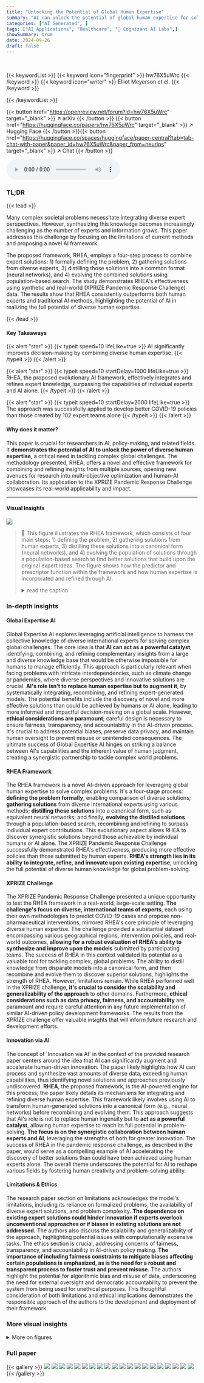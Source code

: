 ```yaml
---
title: "Unlocking the Potential of Global Human Expertise"
summary: "AI can unlock the potential of global human expertise for solving complex problems by combining diverse expert solutions using an evolutionary framework, resulting in better and more effective strateg..."
categories: ["AI Generated", ]
tags: ["AI Applications", "Healthcare", "🏢 Cognizant AI Labs",]
showSummary: true
date: 2024-09-26
draft: false
---
```


<br>

{{< keywordList >}}
{{< keyword icon="fingerprint" >}} hw76X5uWrc {{< /keyword >}}
{{< keyword icon="writer" >}} Elliot Meyerson et el. {{< /keyword >}}
 
{{< /keywordList >}}

{{< button href="https://openreview.net/forum?id=hw76X5uWrc" target="_blank" >}}
↗ arXiv
{{< /button >}}
{{< button href="https://huggingface.co/papers/hw76X5uWrc" target="_blank" >}}
↗ Hugging Face
{{< /button >}}{{< button href="https://huggingface.co/spaces/huggingface/paper-central?tab=tab-chat-with-paper&paper_id=hw76X5uWrc&paper_from=neurips" target="_blank" >}}
↗ Chat
{{< /button >}}




<audio controls>
    <source src="https://ai-paper-reviewer.com/hw76X5uWrc/podcast.wav" type="audio/wav">
    Your browser does not support the audio element.
</audio>


### TL;DR


{{< lead >}}

Many complex societal problems necessitate integrating diverse expert perspectives.  However, synthesizing this knowledge becomes increasingly challenging as the number of experts and information grows. This paper addresses this challenge by focusing on the limitations of current methods and proposing a novel AI framework.

The proposed framework, RHEA, employs a four-step process to combine expert solutions: 1) formally defining the problem, 2) gathering solutions from diverse experts, 3) distilling those solutions into a common format (neural networks), and 4) evolving the combined solutions using population-based search.  The study demonstrates RHEA's effectiveness using synthetic and real-world (XPRIZE Pandemic Response Challenge) data. The results show that RHEA consistently outperforms both human experts and traditional AI methods, highlighting the potential of AI in realizing the full potential of diverse human expertise.

{{< /lead >}}


#### Key Takeaways

{{< alert "star" >}}
{{< typeit speed=10 lifeLike=true >}} AI significantly improves decision-making by combining diverse human expertise. {{< /typeit >}}
{{< /alert >}}

{{< alert "star" >}}
{{< typeit speed=10 startDelay=1000 lifeLike=true >}} RHEA, the proposed evolutionary AI framework, effectively integrates and refines expert knowledge, surpassing the capabilities of individual experts and AI alone. {{< /typeit >}}
{{< /alert >}}

{{< alert "star" >}}
{{< typeit speed=10 startDelay=2000 lifeLike=true >}} The approach was successfully applied to develop better COVID-19 policies than those created by 102 expert teams alone {{< /typeit >}}
{{< /alert >}}

#### Why does it matter?
This paper is crucial for researchers in AI, policy-making, and related fields.  It **demonstrates the potential of AI to unlock the power of diverse human expertise**, a critical need in tackling complex global challenges. The methodology presented, RHEA, offers a novel and effective framework for combining and refining insights from multiple sources, opening new avenues for research into multi-objective optimization and human-AI collaboration. Its application to the XPRIZE Pandemic Response Challenge showcases its real-world applicability and impact.

------
#### Visual Insights



![](https://ai-paper-reviewer.com/hw76X5uWrc/figures_1_1.jpg)

> 🔼 This figure illustrates the RHEA framework, which consists of four main steps: 1) defining the problem, 2) gathering solutions from human experts, 3) distilling these solutions into a canonical form (neural networks), and 4) evolving the population of solutions through a population-based search to find better solutions that build upon the original expert ideas.  The figure shows how the predictor and prescriptor function within the framework and how human expertise is incorporated and refined through AI.
> <details>
> <summary>read the caption</summary>
> Figure 1: The RHEA (Realizing Human Expertise through AI) framework. The framework consists of four components: Defining the prediction and prescription tasks, gathering the human solutions, distilling them into a canonical form, and evolving the population of solutions further. a, The predictor maps context and actions to outcomes and thus constitutes a surrogate, or a 'digital twin', of the real world. For example, in the Pandemic Response Challenge experiment, the context consisted of data about the geographic region for which the predictions were made, e.g., historical data of COVID-19 cases and intervention policies; actions were future schedules of intervention policies for the region; and outcomes were predicted future cases of COVID-19 along with the stringency of the policy. b, Given a predictor, the prescriptor generates actions that yield optimized outcomes across contexts. c, Humans are solicited to contribute expertise by submitting prescriptors using whatever methodology they prefer, such as decision rules, epidemiological models, classical statistical techniques, and gradient-based methods. d, Each submitted prescriptor is distilled into a canonical neural network that replicates its behavior. e, This population of neural networks is evolved further, i.e., the distilled models are recombined and refined in a parallelized, iterative search process. They build synergies and extend the ideas in the original solutions, resulting in policies that perform better than the original ones. For example, in the Pandemic Response Challenge, the policies recommend interventions that lead to minimal cases with minimal stringency.
> </details>







### In-depth insights


#### Global Expertise AI
Global Expertise AI explores leveraging artificial intelligence to harness the collective knowledge of diverse international experts for solving complex global challenges.  The core idea is that **AI can act as a powerful catalyst**, identifying, combining, and refining complementary insights from a large and diverse knowledge base that would be otherwise impossible for humans to manage efficiently.  This approach is particularly relevant when facing problems with intricate interdependencies, such as climate change or pandemics, where diverse perspectives and innovative solutions are crucial.  **AI's role isn't to replace human expertise but to augment it**, by systematically integrating, recombining, and refining expert-generated models. The potential benefits include the discovery of novel and more effective solutions than could be achieved by humans or AI alone, leading to more informed and impactful decision-making on a global scale.  However, **ethical considerations are paramount**; careful design is necessary to ensure fairness, transparency, and accountability in the AI-driven process.  It's crucial to address potential biases, preserve data privacy, and maintain human oversight to prevent misuse or unintended consequences.  The ultimate success of Global Expertise AI hinges on striking a balance between AI's capabilities and the inherent value of human judgment, creating a synergistic partnership to tackle complex world problems.

#### RHEA Framework
The RHEA framework is a novel AI-driven approach for leveraging global human expertise to solve complex problems.  It's a four-stage process: **defining the problem formally**, enabling comparison of diverse solutions; **gathering solutions** from diverse international experts using various methods; **distilling these solutions** into a canonical form, such as equivalent neural networks; and finally, **evolving the distilled solutions** through a population-based search, recombining and refining to surpass individual expert contributions.  This evolutionary aspect allows RHEA to discover synergistic solutions beyond those achievable by individual humans or AI alone.  The XPRIZE Pandemic Response Challenge successfully demonstrated RHEA's effectiveness, producing more effective policies than those submitted by human experts. **RHEA's strength lies in its ability to integrate, refine, and innovate upon existing expertise**, unlocking the full potential of diverse human knowledge for global problem-solving.

#### XPRIZE Challenge
The XPRIZE Pandemic Response Challenge presented a unique opportunity to test the RHEA framework in a real-world, large-scale setting.  **The challenge's focus on diverse, international teams of experts**, each using their own methodologies to predict COVID-19 cases and propose non-pharmaceutical interventions, mirrored RHEA's core principle of leveraging diverse human expertise.  The challenge provided a substantial dataset encompassing various geographical regions, intervention policies, and real-world outcomes, **allowing for a robust evaluation of RHEA's ability to synthesize and improve upon the models** submitted by participating teams.  The success of RHEA in this context validated its potential as a valuable tool for tackling complex, global problems. The ability to distill knowledge from disparate models into a canonical form, and then recombine and evolve them to discover superior solutions, highlights the strength of RHEA.  However, limitations remain.  While RHEA performed well in the XPRIZE challenge, **it's crucial to consider the scalability and generalizability of the approach** to other domains. Furthermore, **ethical considerations such as data privacy, fairness, and accountability** are paramount and require careful attention in any future implementation of similar AI-driven policy development frameworks.  The results from the XPRIZE challenge offer valuable insights that will inform future research and development efforts.

#### Innovation via AI
The concept of 'Innovation via AI' in the context of the provided research paper centers around the idea that AI can significantly augment and accelerate human-driven innovation.  The paper likely highlights how AI can process and synthesize vast amounts of diverse data, exceeding human capabilities, thus identifying novel solutions and approaches previously undiscovered. **RHEA**, the proposed framework, is the AI-powered engine for this process; the paper likely details its mechanisms for integrating and refining diverse human expertise.  This framework likely involves using AI to transform human-generated solutions into a canonical form (e.g., neural networks) before recombining and evolving them. This approach suggests that AI's role is not to replace human ingenuity but to **act as a powerful catalyst**, allowing human expertise to reach its full potential in problem-solving.  **The focus is on the synergistic collaboration between human experts and AI**, leveraging the strengths of both for greater innovation. The success of RHEA in the pandemic response challenge, as described in the paper, would serve as a compelling example of AI accelerating the discovery of better solutions than could have been achieved using human experts alone.  The overall theme underscores the potential for AI to reshape various fields by fostering human creativity and problem-solving ability.

#### Limitations & Ethics
The research paper section on limitations acknowledges the model's limitations, including its reliance on formalized problems, the availability of diverse expert solutions, and problem complexity.  **The dependence on existing expert solutions could hinder innovation if experts overlook unconventional approaches or if biases in existing solutions are not addressed.**  The authors also discuss the scalability and generalizability of the approach, highlighting potential issues with computationally expensive tasks.  The ethics section is crucial, addressing concerns of fairness, transparency, and accountability in AI-driven policy making.  **The importance of including fairness constraints to mitigate biases affecting certain populations is emphasized, as is the need for a robust and transparent process to foster trust and prevent misuse.** The authors highlight the potential for algorithmic bias and misuse of data, underscoring the need for external oversight and democratic accountability to prevent the system from being used for unethical purposes.  This thoughtful consideration of both limitations and ethical implications demonstrates the responsible approach of the authors to the development and deployment of their framework.


### More visual insights

<details>
<summary>More on figures
</summary>


![](https://ai-paper-reviewer.com/hw76X5uWrc/figures_3_1.jpg)

> 🔼 This figure illustrates the results of applying the RHEA framework to a synthetic policy-making problem.  Three expert prescriptors, each with different levels of specialization and performance, provide initial solutions. RHEA combines and refines these solutions, outperforming alternative approaches such as Mixture-of-Experts (MoE) and Weighted Ensembling. The figure highlights how RHEA discovers a superior Pareto front, showcasing its ability to leverage and synthesize diverse expert knowledge.
> <details>
> <summary>read the caption</summary>
> Figure 2: An Illustration of RHEA in a Synthetic Domain. The plots show the Pareto front of prescriptors discovered by RHEA vs. those of alternative prescriptor combination methods, highlighting the kinds of opportunities RHEA is able to exploit. The specialist expert prescriptors a and b and the generalist expert prescriptor c are useful but suboptimal on their own (purple •'s). RHEA recombines and innovates upon their internal structure and is able to discover the full optimal Pareto front (blue *'s). This front dominates that of Mixture-of-Experts (MoE; green ×'s), which can only mix expert behavior independently in each context. It also dominates that of Weighted Ensembling (yellow +’s), which can only choose a single combination of experts to apply everywhere. Evolution alone (without expert knowledge) also struggles in this domain due to the vast search space (App. Fig. 6), as do MORL methods (App. Fig. 7,8). Thus, RHEA unlocks the latent potential in expert solutions.
> </details>



![](https://ai-paper-reviewer.com/hw76X5uWrc/figures_5_1.jpg)

> 🔼 This figure provides a quantitative comparison of solutions generated by different methods (Random, Evolved, Distilled, and RHEA).  Panels (a-c) show the objective values, Pareto fronts, and the combined Pareto front of each method. Panel (d) displays the distribution of real-world stringency levels to illustrate which trade-offs would likely be preferred by decision-makers. Panels (e-i) present several performance metrics (REM, RUN, DR, MCR, HVI), showing that RHEA outperforms all other approaches by significantly improving existing human-designed solutions and discovering improved solutions that would likely be favored by decision-makers.
> <details>
> <summary>read the caption</summary>
> Figure 3: Quantitative comparison of solutions. a, Objective values for all solutions in the final population of a single representative run of each method. b, Pareto curves for these runs. Distilled provides improved tradeoffs over Random and Evolved (from random), and RHEA pushes the front out beyond Distilled. c, Overall Pareto front of the union of the solutions from these runs. The vast majority of these solutions are from RHEA. d, The distribution of actual stringencies implemented in the real world across all geos at the prescription start date, indicating which Pareto solutions real-world decision makers would likely select, i.e., which tradeoffs they prefer. e, Given this distribution, the proportion of the time the solution selected by a user would be from a particular method (the REM metric); almost all of them would be from RHEA. f, The same metric, but based on a uniform distribution of tradeoff preference (RUN) g, Domination rate (DR) w.r.t. Distilled, i.e. how much of the Distilled Pareto front is strictly dominated by another method's front. While Evolved (from scratch) sometimes discovers better solutions than those distilled from expert designs, RHEA improves ≈75% of them. h, Max reduction of cases (MCR) compared to Distilled across all stringency levels. i, Dominated hypervolume improvement (HVI) compared to Distilled. For each metric, RHEA substantially outperforms the alternatives, demonstrating that it creates improved solutions over human and AI design, and that those solutions would likely be preferred by human decision-makers. (Bars show mean and st.dev. See App. C.3 for technical details of each metric.)
> </details>



![](https://ai-paper-reviewer.com/hw76X5uWrc/figures_6_1.jpg)

> 🔼 This figure visualizes the dynamics of intervention policies (IPs) schedules generated by different methods, including RHEA, evolved policies, and submitted expert models.  Panel (a) shows a UMAP projection of the schedules, highlighting how RHEA expands upon the structure provided by expert submissions. Panel (b) further analyzes the characteristics of these schedules, demonstrating how RHEA finds a balance between grounding and innovation, and discovers solutions that outperform human experts alone.
> <details>
> <summary>read the caption</summary>
> Figure 4: Dynamics of IP schedules discovered by RHEA. a, UMAP projection of geo IP schedules generated by the policies (App. C.4). The schedules from high-performing submitted expert models are concentrated around a 1-dimensional manifold organized by overall cost (seen as a yellow arc). This manifold provides a scaffolding upon which RHEA elaborates, interpolates, and expands. Evolved policies, on the other hand, are scattered more discordantly (seen as blue clusters), ungrounded by the experts. b, To characterize how RHEA expands upon this scaffolding, five high-level properties of IP schedules were identified and their distributions were plotted across the schedules. For each, RHEA finds a balance between the grounding of expert submissions (i.e., regularization) and their recombination and elaboration (i.e., innovation), though this balance manifests in distinct ways. For swing and separability, RHEA is similar to real schedules, but finds that the high separability proposed by some expert models can sometimes be useful. RHEA finds the high focus of the expert models even more attractive; in practice, they could provide policy-makers with simpler and clearer messages about how to control the pandemic. For focus, agility, and periodicity, RHEA pushes beyond areas explored by the submissions, finding solutions that humans may miss. The example schedules shown in a(i-v) illustrate these principles in practice (rows are IPs sorted from top to bottom as listed in Sec. 3; column are days in the 90-day period; darker color means more stringent). (i) Real-world examples demonstrate that although agility and periodicity require some effort to implement, they have occasionally been utilized (e.g. in Portugal and France); (ii) a simple example of how RHEA generates useful interpolations of submitted non-Pareto schedules, demonstrating how it realizes latent potential even in some low-performing solutions, far from schedules evolved from scratch; (iii) another useful interpolation, but achieved via higher agility than Pareto submissions; (iv) a high-stringency RHEA schedule that trades swing and separability for agility and periodicity compared to its submitted neighbor; and (v) a medium-stringency RHEA schedule with lower swing and separability and higher focus than its submitted neighbor. Overall, these analyses show how RHEA realizes the latent potential of the raw material provided by the human-created submissions.
> </details>



![](https://ai-paper-reviewer.com/hw76X5uWrc/figures_7_1.jpg)

> 🔼 This figure shows the evolutionary process of discovering new solutions using RHEA. Panel (a) displays the ancestry of solutions on the Pareto front, illustrating how different combinations of initial solutions lead to better solutions. Panel (b) and (c) visualize the relationship between parent and child solutions' cost and cases, indicating a consistent pattern. Panel (d) shows the consistent contribution of expert models to the final solutions across different runs. Panel (e) highlights the correlation between initial team performance and contribution to the final solutions, emphasizing the value of diverse expertise.
> <details>
> <summary>read the caption</summary>
> Figure 5: Dynamics of evolutionary discovery process. a, Sample ancestries of prescriptors on the RHEA Pareto front. Leaf nodes are initial distilled models; the final solutions are the root. The history of recombinations leading to different solutions varies widely in terms of complexity, with apparent motifs and symmetries. The ancestries show that the search is behaving as expected, in that the cost of the child usually lands between the costs of its parents (indicated by color). This property is also visualized in b (and c), where child costs (and cases) are plotted over all recombinations from all trials (k-NN regression, k = 100). d, From ancestries, one can compute the relative contribution of each expert model to the final RHEA Pareto front (App C.5). This contribution is remarkably consistent across the independent runs, indicating that the approach is reliable (mean and st.dev. shown). e, Although there is a correlation between the performance of teams of expert models and their contribution to the final front, there are some teams with unimpressive quantitative performance in their submissions who end up making outsized contributions through the evolutionary process. This result highlights the value of soliciting a broad diversity of expertise, even if some of it does not have immediately obvious practical utility. AI can play a role in realizing this latent potential.
> </details>



![](https://ai-paper-reviewer.com/hw76X5uWrc/figures_17_1.jpg)

> 🔼 This figure compares the performance of RHEA and a standard evolutionary algorithm (without expert knowledge) in a synthetic domain.  The left panel (a) shows that RHEA consistently and efficiently finds the complete optimal Pareto front, even as the problem's complexity increases (more available policy interventions).  The right panel (b) shows that the standard evolutionary algorithm struggles to find the complete optimal Pareto front, particularly as the complexity of the problem grows. The key takeaway is that diverse expert knowledge, leveraged by RHEA, is crucial for reliably discovering optimal policies.
> <details>
> <summary>read the caption</summary>
> Figure 6: Experimental results comparing RHEA vs. Evolution alone (i.e., without knowledge of gathered expert solutions) in the illustrative domain. Whiskers show 1.5×IQR; the middle bar is the median. a, RHEA exploits latent expert knowledge to reliably and efficiently discover the full optimal Pareto front, even as the number of available policy interventions n increases (there are 2n possible actions for each context; 100 trials each). b, Evolution alone does not reliably discover the front even with 10 available interventions, and its performance drops sharply as the number increases (100 trials each). Thus, diverse expert knowledge is key to discovering optimal policies.
> </details>



![](https://ai-paper-reviewer.com/hw76X5uWrc/figures_18_1.jpg)

> 🔼 This figure illustrates the results of applying the RHEA framework to a synthetic problem.  It demonstrates how RHEA, by recombining and refining solutions from diverse experts (generalist and specialists), finds a superior Pareto front compared to methods like Mixture-of-Experts or Weighted Ensembling.  The results highlight RHEA's ability to discover novel and better solutions than would be found by individual experts or evolutionary algorithms alone, emphasizing the value of diverse expertise and RHEA's novel approach to combining and refining it.
> <details>
> <summary>read the caption</summary>
> Figure 2: An Illustration of RHEA in a Synthetic Domain. The plots show the Pareto front of prescriptors discovered by RHEA vs. those of alternative prescriptor combination methods, highlighting the kinds of opportunities RHEA is able to exploit. The specialist expert prescriptors a and b and the generalist expert prescriptor c are useful but suboptimal on their own (purple •'s). RHEA recombines and innovates upon their internal structure and is able to discover the full optimal Pareto front (blue *'s). This front dominates that of Mixture-of-Experts (MoE; green ×'s), which can only mix expert behavior independently in each context. It also dominates that of Weighted Ensembling (yellow +'s), which can only choose a single combination of experts to apply everywhere. Evolution alone (without expert knowledge) also struggles in this domain due to the vast search space (App. Fig. 6), as do MORL methods (App. Fig. 7,8). Thus, RHEA unlocks the latent potential in expert solutions.
> </details>



![](https://ai-paper-reviewer.com/hw76X5uWrc/figures_18_2.jpg)

> 🔼 This figure quantitatively compares the performance of four different methods: Random, Evolved, Distilled, and RHEA. It shows that RHEA significantly outperforms other methods in terms of Pareto optimality and preference by decision-makers, highlighting its ability to improve upon both human-designed and AI-only solutions.
> <details>
> <summary>read the caption</summary>
> Figure 3: Quantitative comparison of solutions. a, Objective values for all solutions in the final population of a single representative run of each method. b, Pareto curves for these runs. Distilled provides improved tradeoffs over Random and Evolved (from random), and RHEA pushes the front out beyond Distilled. c, Overall Pareto front of the union of the solutions from these runs. The vast majority of these solutions are from RHEA. d, The distribution of actual stringencies implemented in the real world across all geos at the prescription start date, indicating which Pareto solutions real-world decision makers would likely select, i.e., which tradeoffs they prefer. e, Given this distribution, the proportion of the time the solution selected by a user would be from a particular method (the REM metric); almost all of them would be from RHEA. f, The same metric, but based on a uniform distribution of tradeoff preference (RUN) g, Domination rate (DR) w.r.t. Distilled, i.e. how much of the Distilled Pareto front is strictly dominated by another method's front. While Evolved (from scratch) sometimes discovers better solutions than those distilled from expert designs, RHEA improves ≈75% of them. h, Max reduction of cases (MCR) compared to Distilled across all stringency levels. i, Dominated hypervolume improvement (HVI) compared to Distilled. For each metric, RHEA substantially outperforms the alternatives, demonstrating that it creates improved solutions over human and AI design, and that those solutions would likely be preferred by human decision-makers. (Bars show mean and st.dev. See App. C.3 for technical details of each metric.)
> </details>



</details>






### Full paper

{{< gallery >}}
<img src="https://ai-paper-reviewer.com/hw76X5uWrc/1.png" class="grid-w50 md:grid-w33 xl:grid-w25" />
<img src="https://ai-paper-reviewer.com/hw76X5uWrc/2.png" class="grid-w50 md:grid-w33 xl:grid-w25" />
<img src="https://ai-paper-reviewer.com/hw76X5uWrc/3.png" class="grid-w50 md:grid-w33 xl:grid-w25" />
<img src="https://ai-paper-reviewer.com/hw76X5uWrc/4.png" class="grid-w50 md:grid-w33 xl:grid-w25" />
<img src="https://ai-paper-reviewer.com/hw76X5uWrc/5.png" class="grid-w50 md:grid-w33 xl:grid-w25" />
<img src="https://ai-paper-reviewer.com/hw76X5uWrc/6.png" class="grid-w50 md:grid-w33 xl:grid-w25" />
<img src="https://ai-paper-reviewer.com/hw76X5uWrc/7.png" class="grid-w50 md:grid-w33 xl:grid-w25" />
<img src="https://ai-paper-reviewer.com/hw76X5uWrc/8.png" class="grid-w50 md:grid-w33 xl:grid-w25" />
<img src="https://ai-paper-reviewer.com/hw76X5uWrc/9.png" class="grid-w50 md:grid-w33 xl:grid-w25" />
<img src="https://ai-paper-reviewer.com/hw76X5uWrc/10.png" class="grid-w50 md:grid-w33 xl:grid-w25" />
<img src="https://ai-paper-reviewer.com/hw76X5uWrc/11.png" class="grid-w50 md:grid-w33 xl:grid-w25" />
<img src="https://ai-paper-reviewer.com/hw76X5uWrc/12.png" class="grid-w50 md:grid-w33 xl:grid-w25" />
<img src="https://ai-paper-reviewer.com/hw76X5uWrc/13.png" class="grid-w50 md:grid-w33 xl:grid-w25" />
<img src="https://ai-paper-reviewer.com/hw76X5uWrc/14.png" class="grid-w50 md:grid-w33 xl:grid-w25" />
<img src="https://ai-paper-reviewer.com/hw76X5uWrc/15.png" class="grid-w50 md:grid-w33 xl:grid-w25" />
<img src="https://ai-paper-reviewer.com/hw76X5uWrc/16.png" class="grid-w50 md:grid-w33 xl:grid-w25" />
<img src="https://ai-paper-reviewer.com/hw76X5uWrc/17.png" class="grid-w50 md:grid-w33 xl:grid-w25" />
<img src="https://ai-paper-reviewer.com/hw76X5uWrc/18.png" class="grid-w50 md:grid-w33 xl:grid-w25" />
<img src="https://ai-paper-reviewer.com/hw76X5uWrc/19.png" class="grid-w50 md:grid-w33 xl:grid-w25" />
<img src="https://ai-paper-reviewer.com/hw76X5uWrc/20.png" class="grid-w50 md:grid-w33 xl:grid-w25" />
{{< /gallery >}}